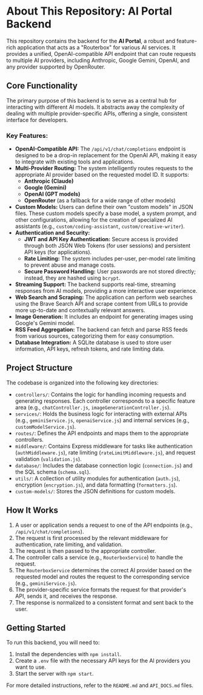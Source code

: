
# About This Repository: AI Portal Backend

This repository contains the backend for the **AI Portal**, a robust and feature-rich application that acts as a "Routerbox" for various AI services. It provides a unified, OpenAI-compatible API endpoint that can route requests to multiple AI providers, including Anthropic, Google Gemini, OpenAI, and any provider supported by OpenRouter.

## Core Functionality

The primary purpose of this backend is to serve as a central hub for interacting with different AI models. It abstracts away the complexity of dealing with multiple provider-specific APIs, offering a single, consistent interface for developers.

### Key Features:

*   **OpenAI-Compatible API:** The `/api/v1/chat/completions` endpoint is designed to be a drop-in replacement for the OpenAI API, making it easy to integrate with existing tools and applications.
*   **Multi-Provider Routing:** The system intelligently routes requests to the appropriate AI provider based on the requested model ID. It supports:
    *   **Anthropic (Claude)**
    *   **Google (Gemini)**
    *   **OpenAI (GPT models)**
    *   **OpenRouter** (as a fallback for a wide range of other models)
*   **Custom Models:** Users can define their own "custom models" in JSON files. These custom models specify a base model, a system prompt, and other configurations, allowing for the creation of specialized AI assistants (e.g., `custom/coding-assistant`, `custom/creative-writer`).
*   **Authentication and Security:**
    *   **JWT and API Key Authentication:** Secure access is provided through both JSON Web Tokens (for user sessions) and persistent API keys (for applications).
    *   **Rate Limiting:** The system includes per-user, per-model rate limiting to prevent abuse and manage costs.
    *   **Secure Password Handling:** User passwords are not stored directly; instead, they are hashed using `bcrypt`.
*   **Streaming Support:** The backend supports real-time, streaming responses from AI models, providing a more interactive user experience.
*   **Web Search and Scraping:** The application can perform web searches using the Brave Search API and scrape content from URLs to provide more up-to-date and contextually relevant answers.
*   **Image Generation:** It includes an endpoint for generating images using Google's Gemini model.
*   **RSS Feed Aggregation:** The backend can fetch and parse RSS feeds from various sources, categorizing them for easy consumption.
*   **Database Integration:** A SQLite database is used to store user information, API keys, refresh tokens, and rate limiting data.

## Project Structure

The codebase is organized into the following key directories:

*   `controllers/`: Contains the logic for handling incoming requests and generating responses. Each controller corresponds to a specific feature area (e.g., `chatController.js`, `imageGenerationController.js`).
*   `services/`: Holds the business logic for interacting with external APIs (e.g., `geminiService.js`, `openaiService.js`) and internal services (e.g., `customModelService.js`).
*   `routes/`: Defines the API endpoints and maps them to the appropriate controllers.
*   `middleware/`: Contains Express middleware for tasks like authentication (`authMiddleware.js`), rate limiting (`rateLimitMiddleware.js`), and request validation (`validation.js`).
*   `database/`: Includes the database connection logic (`connection.js`) and the SQL schema (`schema.sql`).
*   `utils/`: A collection of utility modules for authentication (`auth.js`), encryption (`encryption.js`), and data formatting (`formatters.js`).
*   `custom-models/`: Stores the JSON definitions for custom models.

## How It Works

1.  A user or application sends a request to one of the API endpoints (e.g., `/api/v1/chat/completions`).
2.  The request is first processed by the relevant middleware for authentication, rate limiting, and validation.
3.  The request is then passed to the appropriate controller.
4.  The controller calls a service (e.g., `RouterboxService`) to handle the request.
5.  The `RouterboxService` determines the correct AI provider based on the requested model and routes the request to the corresponding service (e.g., `geminiService.js`).
6.  The provider-specific service formats the request for that provider's API, sends it, and receives the response.
7.  The response is normalized to a consistent format and sent back to the user.

## Getting Started

To run this backend, you will need to:

1.  Install the dependencies with `npm install`.
2.  Create a `.env` file with the necessary API keys for the AI providers you want to use.
3.  Start the server with `npm start`.

For more detailed instructions, refer to the `README.md` and `API_DOCS.md` files.
